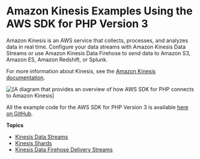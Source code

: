 # Amazon Kinesis Examples Using the AWS SDK for PHP Version 3<a name="kinesis-examples"></a>

Amazon Kinesis is an AWS service that collects, processes, and analyzes data in real time\. Configure your data streams with Amazon Kinesis Data Streams or use Amazon Kinesis Data Firehose to send data to Amazon S3, Amazon ES, Amazon Redshift, or Splunk\.

For more information about Kinesis, see the [Amazon Kinesis documentation](https://docs.aws.amazon.com/kinesis/index.html)\.

![\[A diagram that provides an overview of how AWS SDK for PHP connects to Amazon Kinesis\]](http://docs.aws.amazon.com/sdk-for-php/v3/developer-guide/images/code-samples-kinesis.png)

All the example code for the AWS SDK for PHP Version 3 is available [here on GitHub](https://github.com/awsdocs/aws-doc-sdk-examples/tree/master/php/example_code)\.

**Topics**
+ [Kinesis Data Streams](kinesis-example-data-stream.md)
+ [Kinesis Shards](kinesis-example-shard.md)
+ [Kinesis Data Firehose Delivery Streams](kinesis-firehose-example-delivery-stream.md)